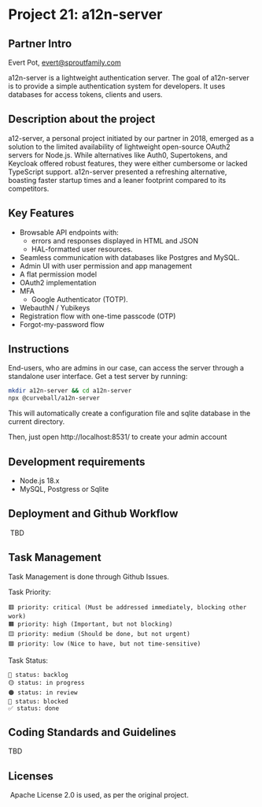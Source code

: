 # Project 21: a12n-server
## Partner Intro
 Evert Pot, evert@sproutfamily.com

a12n-server is a lightweight authentication server. The goal of a12n-server is to provide a simple authentication system for developers. It uses databases for access tokens, clients and users.
 

## Description about the project
a12-server, a personal project initiated by our partner in 2018, emerged as a solution to the limited availability of lightweight open-source OAuth2 servers for Node.js. While alternatives like Auth0, Supertokens, and Keycloak offered robust features, they were either cumbersome or lacked TypeScript support. a12n-server presented a refreshing alternative, boasting faster startup times and a leaner footprint compared to its competitors.
​
## Key Features
 * Browsable API endpoints with:
    * errors and responses displayed in HTML and JSON
    * HAL-formatted user resources.
  * Seamless communication with databases like Postgres and MySQL.
  * Admin UI with user permission and app management
  * A flat permission model
  * OAuth2 implementation
  * MFA
    * Google Authenticator (TOTP).
  * WebauthN / Yubikeys
  * Registration flow with one-time passcode (OTP)
  * Forgot-my-password flow

## Instructions
  End-users, who are admins in our case, can access the server through a standalone user interface.  Get a test server by running:

  ```sh
  mkdir a12n-server && cd a12n-server
  npx @curveball/a12n-server
  ```
  This will automatically create a configuration file and sqlite database in the current directory.

  Then, just open http://localhost:8531/ to create your admin account
 
 ## Development requirements
 * Node.js 18.x
 * MySQL, Postgress or Sqlite
 
 ## Deployment and Github Workflow
​
TBD

## Task Management

Task Management is done through Github Issues.

Task Priority:
```
🟥 priority: critical (Must be addressed immediately, blocking other work)
🟧 priority: high (Important, but not blocking)
🟨 priority: medium (Should be done, but not urgent)
🟩 priority: low (Nice to have, but not time-sensitive)
```

Task Status:
```
🔵 status: backlog
🟡 status: in progress
🟠 status: in review
🔴 status: blocked
✅ status: done
```

 ## Coding Standards and Guidelines
 
TBD
​
 ## Licenses 
​
Apache License 2.0 is used, as per the original project.
